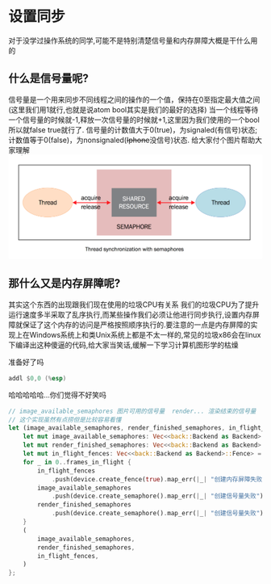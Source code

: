 # 设置同步

对于没学过操作系统的同学,可能不是特别清楚信号量和内存屏障大概是干什么用的
## 什么是信号量呢?

信号量是一个用来同步不同线程之间的操作的一个值，保持在0至指定最大值之间(这里我们用1就行,也就是说atom bool其实是我们的最好的选择)
当一个线程等待一个信号量的时候就-1,释放一次信号量的时候就+1,这里因为我们使用的一个bool所以就false true就行了.
信号量的计数值大于0(true)，为signaled(有信号)状态;计数值等于0(false)，为nonsignaled(<del>Iphone</del>没信号)状态.
给大家付个图片帮助大家理解
![信号量](./1.5.1.png)

## 那什么又是内存屏障呢?

其实这个东西的出现跟我们现在使用的垃圾CPU有关系
我们的垃圾CPU为了提升运行速度多半采取了乱序执行,而某些操作我们必须让他进行同步执行,设置内存屏障就保证了这个内存的访问是严格按照顺序执行的.要注意的一点是内存屏障的实现上在Windows系统上和类Unix系统上都是不太一样的,常见的垃圾x86会在linux下编译出这种傻逼的代码,给大家当笑话,缓解一下学习计算机图形学的枯燥

准备好了吗

```asm
addl $0,0 (%esp)
```
哈哈哈哈哈...你们觉得不好笑吗


```rust
// image_available_semaphores 图片可用的信号量  render... 渲染结束的信号量  in... 正在传输的墙(内存屏障)
// 这个实现虽然有点捞但是比较容易看懂
let (image_available_semaphores, render_finished_semaphores, in_flight_fences) = {
    let mut image_available_semaphores: Vec<<back::Backend as Backend>::Semaphore> = vec![];
    let mut render_finished_semaphores: Vec<<back::Backend as Backend>::Semaphore> = vec![];
    let mut in_flight_fences: Vec<<back::Backend as Backend>::Fence> = vec![];
    for _ in 0..frames_in_flight {
        in_flight_fences
            .push(device.create_fence(true).map_err(|_| "创建内存屏障失败")?);
        image_available_semaphores
            .push(device.create_semaphore().map_err(|_| "创建信号量失败")?);
        render_finished_semaphores
            .push(device.create_semaphore().map_err(|_| "创建信号量失败")?);
    }
    (
        image_available_semaphores,
        render_finished_semaphores,
        in_flight_fences,
    )
};
```

